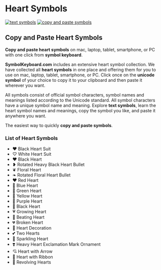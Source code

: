 # Heart Symbols
[![text symbols](https://img.shields.io/badge/github-symbols-green.svg)](https://github.com/symbolkeyboard/symbols)
[![copy and paste symbols](https://img.shields.io/badge/source-symbolkeyboad.com-orange.svg)](https://symbolkeyboard.com)
## Copy and Paste Heart Symbols

**Copy and paste heart symbols** on mac, laptop, tablet, smartphone, or PC with one click from **symbol keyboard**.

**SymbolKeyboard.com** includes an extensive heart symbol collection. We have collected all **heart symbols** in one place and offering them for you to use on mac, laptop, tablet, smartphone, or PC. Click once on the **unicode symbol** of your choice to copy it to your clipboard and then paste it wherever you want.

All symbols consist of official symbol characters, symbol names and meanings listed according to the Unicode standard. All symbol characters have a unique symbol name and meaning. Explore **text symbols**, learn the heart symbol names and meanings, copy the symbol you like, and paste it anywhere you want.

The easiest way to quickly **copy and paste symbols**.
### List of Heart Symbols
- ♥ Black Heart Suit
- ♡ White Heart Suit
- ❤ Black Heart
- ❥ Rotated Heavy Black Heart Bullet
- ❦ Floral Heart
- ❧ Rotated Floral Heart Bullet
- ❤️ Red Heart
- 💙 Blue Heart
- 💚 Green Heart
- 💛 Yellow Heart
- 💜 Purple Heart
- 🖤 Black Heart
- 💗 Growing Heart
- 💓 Beating Heart
- 💔 Broken Heart
- 💟 Heart Decoration
- 💕 Two Hearts
- 💖 Sparkling Heart
- ❣️ Heavy Heart Exclamation Mark Ornament
- 💘 Heart with Arrow
- 💝 Heart with Ribbon
- 💞 Revolving Hearts
